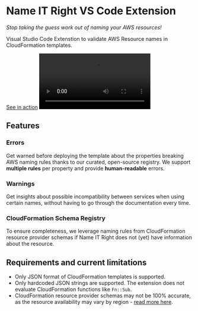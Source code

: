 # **Name IT Right VS Code Extension**
*Stop taking the guess work out of naming your AWS resources!*

Visual Studio Code Extenstion to validate AWS Resource names in CloudFormation templates.

<label for="video"><a href="https://d2v7vha21bdhr0.cloudfront.net/extension-wide.mp4">See in action</a></label>
<video id='video' src="https://d2v7vha21bdhr0.cloudfront.net/extension-wide.mp4" controls style="max-height:60vh;" alt="See live: https://d2v7vha21bdhr0.cloudfront.net/extension-wide.mp4" title="See live: https://d2v7vha21bdhr0.cloudfront.net/extension-wide.mp4"></video>

## Features

### Errors
Get warned before deploying the template about the properties breaking AWS naming rules thanks to our curated, open-source registry. We support **multiple rules** per property and provide **human-readable** errors.

### Warnings
Get insights about possible incompatibility between services when using certain names, without having to go through the documentation every time.

### CloudFormation Schema Registry
To ensure completeness, we leverage naming rules from CloudFormation resource provider schemas if Name IT Right does not (yet) have information about the resource.

## Requirements and current limitations
- Only JSON format of CloudFormation templates is supported.
- Only hardcoded JSON strings are supported. The extension does not evaluate CloudFormation functions like `Fn::Sub`.
- CloudFormation resource provider schemas may not be 100% accurate, as the resource availability may vary by region - [read more here](https://docs.aws.amazon.com/AWSCloudFormation/latest/UserGuide/resource-type-schemas.html).

